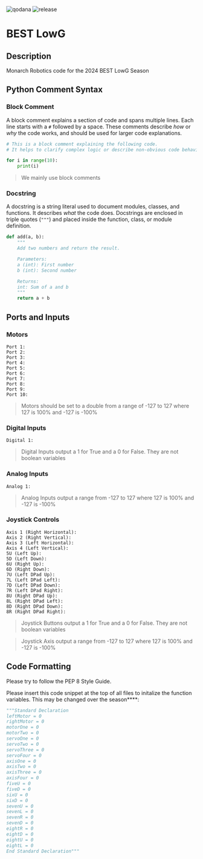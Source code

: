 ![qodana](https://gitlab.com/monarch-robotics/best-lowg/best-lowg/badges/main/pipeline.svg) ![release](https://gitlab.com/monarch-robotics/best-lowg/best-lowg/-/badges/release.svg)
# BEST LowG
## Description
Monarch Robotics code for the 2024 BEST LowG Season
## Python Comment Syntax
### Block Comment
A block comment explains a section of code and spans multiple lines. Each line starts with a `#` followed by a space. These comments describe *how* or *why* the code works, and should be used for larger code explanations.

```python
# This is a block comment explaining the following code.
# It helps to clarify complex logic or describe non-obvious code behavior.

for i in range(10):
    print(i)
```
> We mainly use block comments
### Docstring
A docstring is a string literal used to document modules, classes, and functions. It describes *what* the code does. Docstrings are enclosed in triple quotes (`"""`) and placed inside the function, class, or module definition.

```python
def add(a, b):
    """
    Add two numbers and return the result.

    Parameters:
    a (int): First number
    b (int): Second number

    Returns:
    int: Sum of a and b
    """
    return a + b
```

## Ports and Inputs
### Motors
```text
Port 1:  
Port 2:  
Port 3:  
Port 4:  
Port 5:  
Port 6:  
Port 7:  
Port 8:  
Port 9:  
Port 10: 
```
> Motors should be set to a double from a range of -127 to 127 where 127 is 100% and -127 is -100%
### Digital Inputs
```text
Digital 1: 
```
> Digital Inputs output a 1 for True and a 0 for False. They are not boolean variables
### Analog Inputs
```text
Analog 1: 
```
> Analog Inputs output a range from -127 to 127 where 127 is 100% and -127 is -100%
### Joystick Controls
```text
Axis 1 (Right Horizontal):  
Axis 2 (Right Vertical):    
Axis 3 (Left Horizontal):   
Axis 4 (Left Vertical):     
5U (Left Up):               
5D (Left Down):             
6U (Right Up):              
6D (Right Down):            
7U (Left DPad Up):          
7L (Left DPad Left):        
7D (Left DPad Down):        
7R (Left DPad Right):       
8U (Right DPad Up):         
8L (Right DPad Left):       
8D (Right DPad Down):       
8R (Right DPad Right):      
```
> Joystick Buttons output a 1 for True and a 0 for False. They are not boolean variables

> Joystick Axis output a range from -127 to 127 where 127 is 100% and -127 is -100%
## Code Formatting
Please try to follow the PEP 8 Style Guide. 

Please insert this code snippet at the top of all files to initalize the function variables. This may be changed over the season****:
```python
"""Standard Declaration
leftMotor = 0
rightMotor = 0
motorOne = 0
motorTwo = 0
servoOne = 0
servoTwo = 0
servoThree = 0
servoFour = 0
axisOne = 0
axisTwo = 0
axisThree = 0
axisFour = 0
fiveU = 0
fiveD = 0
sixU = 0
sixD = 0
sevenU = 0
sevenL = 0
sevenR = 0
sevenD = 0
eightR = 0
eightD = 0
eightU = 0
eightL = 0
End Standard Declaration"""
```